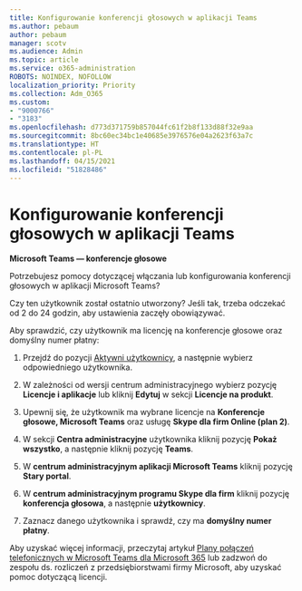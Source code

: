```yaml
---
title: Konfigurowanie konferencji głosowych w aplikacji Teams
ms.author: pebaum
author: pebaum
manager: scotv
ms.audience: Admin
ms.topic: article
ms.service: o365-administration
ROBOTS: NOINDEX, NOFOLLOW
localization_priority: Priority
ms.collection: Adm_O365
ms.custom:
- "9000766"
- "3183"
ms.openlocfilehash: d773d371759b857044fc61f2b8f133d88f32e9aa
ms.sourcegitcommit: 8bc60ec34bc1e40685e3976576e04a2623f63a7c
ms.translationtype: HT
ms.contentlocale: pl-PL
ms.lasthandoff: 04/15/2021
ms.locfileid: "51828486"
---
```

# <a name="setup-audio-conferencing-for-teams"></a>Konfigurowanie konferencji głosowych w aplikacji Teams

**Microsoft Teams — konferencje głosowe**

Potrzebujesz pomocy dotyczącej włączania lub konfigurowania konferencji głosowych w aplikacji Microsoft Teams?

Czy ten użytkownik został ostatnio utworzony?  Jeśli tak, trzeba odczekać od 2 do 24 godzin, aby ustawienia zaczęły obowiązywać.

Aby sprawdzić, czy użytkownik ma licencję na konferencje głosowe oraz domyślny numer płatny:

1. Przejdź do pozycji [Aktywni użytkownicy](https://admin.microsoft.com/Adminportal/Home?source=applauncher#/users), a następnie wybierz odpowiedniego użytkownika.

2. W zależności od wersji centrum administracyjnego wybierz pozycję **Licencje i aplikacje** lub kliknij **Edytuj** w sekcji **Licencje na produkt**.

3. Upewnij się, że użytkownik ma wybrane licencje na **Konferencje głosowe, Microsoft Teams** oraz usługę **Skype dla firm Online (plan 2)**.

4. W sekcji **Centra administracyjne** użytkownika kliknij pozycję **Pokaż wszystko**, a następnie kliknij pozycję **Teams**.

5. W **centrum administracyjnym aplikacji Microsoft Teams** kliknij pozycję **Stary portal**.

6. W **centrum administracyjnym programu Skype dla firm** kliknij pozycję **konferencja głosowa**, a następnie **użytkownicy**.

7. Zaznacz danego użytkownika i sprawdź, czy ma **domyślny numer płatny**.

Aby uzyskać więcej informacji, przeczytaj artykuł [Plany połączeń telefonicznych w Microsoft Teams dla Microsoft 365](https://docs.microsoft.com/microsoftteams/calling-plans-for-office-365) lub zadzwoń do zespołu ds. rozliczeń z przedsiębiorstwami firmy Microsoft, aby uzyskać pomoc dotyczącą licencji.